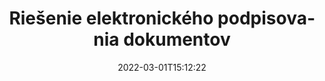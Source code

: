 ---
############################# Static ############################
layout: "product"
date: 2022-03-01T15:12:22
draft: false
#operation: 
#signaturetype: 
#fileformat: 
#productName: Java
lang: sk
#productCode: java
#otherformats: 
#breadcrumb: Put  signature on  for Java
product: "Signature"
product_tag: "signature"

############################# Head ############################
head_title: ".NET, Java, Cloud API a online aplikácie na podpisovanie dokumentov"
head_description: "Získajte komplexné riešenie elektronického podpisu dokumentov pre .NET, Java a cloudové aplikácie. Podpíšte bežné formáty dokumentov online pomocou jednoduchej funkcie drag and drop"

############################# Header ############################
title: "Riešenie elektronického podpisovania dokumentov"
description: "Podpisujte digitálne dokumenty a obrázky na akejkoľvek platforme pomocou našich flexibilných rozhraní API a riešení založených na aplikáciách pre programátorov a koncových používateľov."

############################# APIs ###############################
apis:
  enable: true

  api:
    # api loop
    - title: "GroupDocs.Signature High Code API zahŕňa"
      link: "/signature/"
      label: "Zobraziť všetky High Code API"
      api_product:
        # api_product loop
        - link: "/signature/net/"
          img_alt: "GroupDocs.Signature for .NET"
          image: "https://www.groupdocs.cloud/templates/groupdocs/images/product-logos/groupdocs-signature-net.png"
          product: "GroupDocs.Signature for"
          platform: ".NET"
          content: "Natívne rozhranie .NET API na pridávanie, vyhľadávanie a overovanie najpopulárnejších typov digitálnych podpisov do balíka Microsoft Office, PDF, obrázkov a rôznych iných formátov v aplikáciách .NET."

        # api_product loop
        - link: "/signature/java/"
          img_alt: "GroupDocs.Signature for Java"
          image: "https://www.groupdocs.cloud/templates/groupdocs/images/product-logos/groupdocs-signature-java.png"
          product: "GroupDocs.Signature for"
          platform: "Java"
          content: "Umožnite aplikáciám Java s funkciami eSignature digitálne podpisovať širokú škálu dokumentov a obrázkov na akomkoľvek operačnom systéme s nainštalovaným JDK."

    # api loop
    - title: "GroupDocs.Signature Low Code APIs Include"
      link: "https://products.groupdocs.cloud/signature"
      label: "Zobraziť všetky rozhrania API s nízkym kódom"
      api_product:
        # api_product loop
        - link: "https://products.groupdocs.cloud/signature/curl"
          img_alt: "GroupDocs.Signature Cloud for cURL"
          image: "https://www.groupdocs.cloud/templates/groupdocscloud/images/sdk/272x272/groupdocs_signature-for-curl.png"
          product: "GroupDocs.Signature"
          platform: "Cloud for cURL"
          content: "Pracujte s cURL RESTful API pre podpis dokumentov na pridávanie a manipuláciu s rôznymi typmi podpisov vo všetkých populárnych formátoch dokumentov vrátane PDF, Word, Excel a obrázkov."

        # api_product loop
        - link: "https://products.groupdocs.cloud/signature/net"
          img_alt: "GroupDocs.Signature Cloud SDK for .NET"
          image: "https://www.groupdocs.cloud/templates/groupdocscloud/images/sdk/272x272/groupdocs_signature-for-net.png"
          product: "GroupDocs.Signature"
          platform: "Cloud SDK for .NET"
          content: "Jednoduché používanie e-signature RESTful API s .NET SDK na správu digitálneho podpisu v mnohých formátoch dokumentov v rámci aplikácií .NET."

        # api_product loop
        - link: "https://products.groupdocs.cloud/signature/java"
          img_alt: "GroupDocs.Signature Cloud SDK for Java"
          image: "https://www.groupdocs.cloud/templates/groupdocscloud/images/sdk/272x272/groupdocs_signature-for-java.png"
          product: "GroupDocs.Signature"
          platform: "Cloud SDK for Java"
          content: "Implementujte pokročilé funkcie podpisovania dokumentov vo svojich aplikáciách Java pomocou špeciálne navrhnutej súpravy SDK na podpisovanie dokumentov pre Java."

    # api loop
    - title: "GroupDocs.Signature Aplikácie bez kódu nezahŕňajú"
      link: "https://products.groupdocs.app/signature"
      label: "Zobraziť všetky aplikácie bez kódu"
      api_product:
        # api_product loop
        - link: "https://products.groupdocs.app/signature/total"
          img_alt: "GroupDocs.Signature Total"
          image: "https://www.aspose.cloud/templates/asposeapp/images/products/logo/aspose_signature-app.png"
          product: "GroupDocs.Signature"
          platform: "Total"
          content: "Podpíšte súbory Microsoft Word, Excel, PowerPoint, Visio a PDF pomocou textu, obrázka, čiarového kódu alebo QR-kódu."

        # api_product loop
        - link: "https://products.groupdocs.app/signature/docx"
          img_alt: "GroupDocs.Signature DOCX"
          image: "https://www.aspose.cloud/templates/groupdocsapp/images/products/logo/groupdocs_words-app.png"
          product: "GroupDocs.Signature"
          platform: "DOCX"
          content: "Digitálne podpisujte dokumenty programu Word online priamo z vášho prehliadača zadarmo."

        # api_product loop
        - link: "https://products.groupdocs.app/signature/pdf"
          img_alt: "GroupDocs.Signature PDF"
          image: "https://www.aspose.cloud/templates/groupdocsapp/images/products/logo/groupdocs_pdf-app.png"
          product: "GroupDocs.Signature"
          platform: "PDF"
          content: "e-Sign PDF súbory pomocou textu, obrázka alebo čiarového kódu z ľubovoľného webového prehliadača."

############################# Back to top ###############################
back_to_top:
  enable: true
---